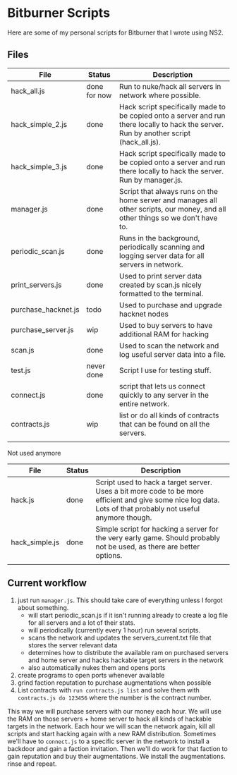 # Bitburner Scripts
Here are some of my personal scripts for Bitburner that I wrote using NS2. 

## Files
| File | Status | Description |
| --- | --- | --- |
| hack_all.js | done for now | Run to nuke/hack all servers in network where possible.  |
| hack_simple_2.js | done | Hack script specifically made to be copied onto a server and run there locally to hack the server. Run by another script (hack_all.js). |
| hack_simple_3.js | done | Hack script specifically made to be copied onto a server and run there locally to hack the server. Run by manager.js. |
| manager.js | done | Script that always runs on the home server and manages all other scripts, our money, and all other things so we don't have to. |
| periodic_scan.js | done | Runs in the background, periodically scanning and logging server data for all servers in network. |
| print_servers.js | done | Used to print server data created by scan.js nicely formatted to the terminal. |
| purchase_hacknet.js | todo | Used to purchase and upgrade hacknet nodes |
| purchase_server.js | wip | Used to buy servers to have additional RAM for hacking |
| scan.js | done | Used to scan the network and log useful server data into a file. |
| test.js | never done | Script I use for testing stuff. |
| connect.js | done | script that lets us connect quickly to any server in the entire network. |
| contracts.js | wip | list or do all kinds of contracts that can be found on all the servers. |
|  |  |  |

Not used anymore

| File | Status | Description |
| --- | --- | --- |
| hack.js | done | Script used to hack a target server. Uses a bit more code to be more efficient and give some nice log data. Lots of that probably not useful anymore though. |
| hack_simple.js | done | Simple script for hacking a server for the very early game. Should probably not be used, as there are better options. |
|  |  |  |

## Current workflow

1. just run `manager.js`. This should take care of everything unless I forgot about something. 
    - will start periodic_scan.js if it isn't running already to create a log file for all servers and a lot of their stats. 
    - will periodically (currently every 1 hour) run several scripts. 
    - scans the network and updates the servers_current.txt file that stores the server relevant data
    - determines how to distribute the available ram on purchased servers and home server and hacks hackable target servers in the network
    - also automatically nukes them and opens ports
1. create programs to open ports whenever available
1. grind faction reputation to purchase augmentations when possible
1. List contracts with `run contracts.js list` and solve them with `contracts.js do 123456` where the number is the contract number. 

This way we will purchase servers with our money each hour. 
We will use the RAM on those servers + home server to hack all kinds of hackable targets in the network. 
Each hour we will scan the network again, kill all scripts and start hacking again with a new RAM distribution. 
Sometimes we'll have to `connect.js` to a specific server in the network to install a backdoor and gain a faction invitation. 
Then we'll do work for that faction to gain reputation and buy their augmentations. 
We install the augmentations. 
rinse and repeat. 
